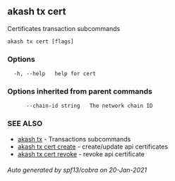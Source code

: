## akash tx cert

Certificates transaction subcommands

```
akash tx cert [flags]
```

### Options

```
  -h, --help   help for cert
```

### Options inherited from parent commands

```
      --chain-id string   The network chain ID
```

### SEE ALSO

* [akash tx](akash_tx.md)	 - Transactions subcommands
* [akash tx cert create](akash_tx_cert_create.md)	 - create/update api certificates
* [akash tx cert revoke](akash_tx_cert_revoke.md)	 - revoke api certificate

###### Auto generated by spf13/cobra on 20-Jan-2021
